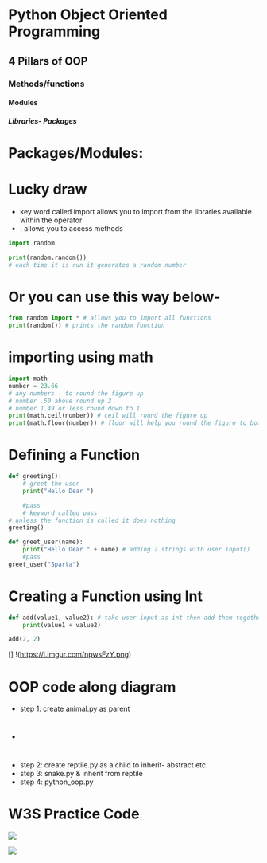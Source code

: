 # Python Object Oriented Programming
## 4 Pillars of OOP
### Methods/functions
#### Modules
##### Libraries- Packages

# Packages/Modules:
# Lucky draw
- key word called import allows you to import from the libraries available within the operator
- . allows you to access methods
```python
import random

print(random.random()) 
# each time it is run it generates a random number
```
# Or you can use this way below-
```python
from random import * # allows you to import all functions
print(random()) # prints the random function
```
# importing using math
```python
import math
number = 23.66
# any numbers - to round the figure up-
# number .50 above round up 2
# number 1.49 or less round down to 1
print(math.ceil(number)) # ceil will round the figure up
print(math.floor(number)) # floor will help you round the figure to bottom
```

# Defining a Function

```python
def greeting():
    # greet the user
    print("Hello Dear ")

    #pass
    # keyword called pass
# unless the function is called it does nothing
greeting()
```

```python
def greet_user(name):
    print("Hello Dear " + name) # adding 2 strings with user input()
    #pass
greet_user("Sparta")

```

# Creating a Function using Int
```python
def add(value1, value2): # take user input as int then add them together, display the outcome
    print(value1 + value2)

add(2, 2)
```

[] !(https://i.imgur.com/npwsFzY.png)

# OOP code along diagram

- step 1: create animal.py as parent
- #
- step 2: create reptile.py as a child to inherit- abstract etc.
- step 3: snake.py & inherit from reptile
- step 4: python_oop.py 

# W3S Practice Code

![](C:\Users\Zakariya\Documents\ShareX\Screenshots\2022-10\firefox_qTJW4F4AO8.png)


![](https://i.imgur.com/yOYb5pN.png)